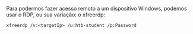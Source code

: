 Para podermos fazer acesso remoto a um dispositivo Windows, podemos usar o RDP, ou sua variação: o xfreerdp:
```shell-session
xfreerdp /v:<targetIp> /u:htb-student /p:Password
```
